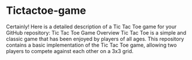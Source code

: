 # Tictactoe-game
 Certainly! Here is a detailed description of a Tic Tac Toe game for your GitHub repository:  Tic Tac Toe Game Overview Tic Tac Toe is a simple and classic game that has been enjoyed by players of all ages. This repository contains a basic implementation of the Tic Tac Toe game, allowing two players to compete against each other on a 3x3 grid.

